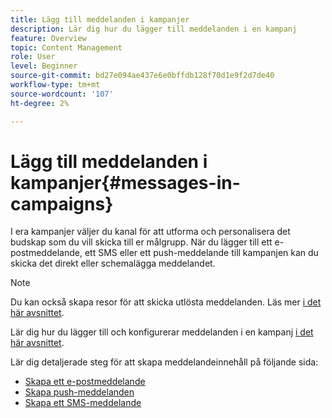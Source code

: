 ```yaml
---
title: Lägg till meddelanden i kampanjer
description: Lär dig hur du lägger till meddelanden i en kampanj
feature: Overview
topic: Content Management
role: User
level: Beginner
source-git-commit: bd27e094ae437e6e0bffdb128f70d1e9f2d7de40
workflow-type: tm+mt
source-wordcount: '107'
ht-degree: 2%

---
```



# Lägg till meddelanden i kampanjer{#messages-in- campaigns}

I era kampanjer väljer du kanal för att utforma och personalisera det budskap som du vill skicka till er målgrupp. När du lägger till ett e-postmeddelande, ett SMS eller ett push-meddelande till kampanjen kan du skicka det direkt eller schemalägga meddelandet.

>[!NOTE]
>Du kan också skapa resor för att skicka utlösta meddelanden. Läs mer [i det här avsnittet](messages-in-journeys.md).

Lär dig hur du lägger till och konfigurerar meddelanden i en kampanj [i det här avsnittet](../campaigns/create-campaign.md).

Lär dig detaljerade steg för att skapa meddelandeinnehåll på följande sida:

* [Skapa ett e-postmeddelande](create-email.md)
* [Skapa push-meddelanden](create-push.md)
* [Skapa ett SMS-meddelande](create-sms.md)
